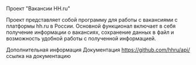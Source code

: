Проект "Вакансии HH.ru"

Проект представляет собой программу для работы с вакансиями с платформы hh.ru в России. 
Основной функционал включает в себя получение информации о вакансиях, сохранение данных в файл
и возможность удобной работы с полученной информацией.


Дополнительная информация Документация https://github.com/hhru/api/ ссылка на документацию
